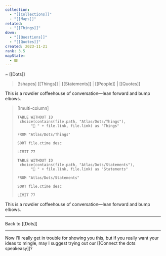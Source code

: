 ```yaml
---
collection:
  - "[[Collections]]"
  - "[[Maps]]"
related:
  - "[[Things]]"
down:
  - "[[Questions]]"
  - "[[Quotes]]"
created: 2023-11-21
rank: 3.5
mapState:
  - 🟩
---
```

~ [[Dots]] 

> [!shapes] [[Things]] | [[Statements]] | [[People]] | [[Quotes]] 

This is a rowdier coffeehouse of conversation—lean forward and bump elbows.

> [!multi-column]
> ```dataview
> TABLE WITHOUT ID
>  choice(contains(file.path, "Atlas/Dots/Things"), 
> 		"🧩 " + file.link, file.link) as "Things"
>  
> FROM "Atlas/Dots/Things"
> 
> SORT file.ctime desc
> 
> LIMIT 77
> ```
> 
> ```dataview
> TABLE WITHOUT ID
>  choice(contains(file.path, "Atlas/Dots/Statements"), 
> 		"📣 " + file.link, file.link) as "Statements"
>  
> FROM "Atlas/Dots/Statements"
> 
> SORT file.ctime desc
> 
> LIMIT 77
> ```

This is a rowdier coffeehouse of conversation—lean forward and bump elbows.

---

Back to [[Dots]] 


---


Now I'll really get in trouble for showing you this, but if you really want your ideas to mingle, may I suggest trying out our [[Connect the dots speakeasy]]?